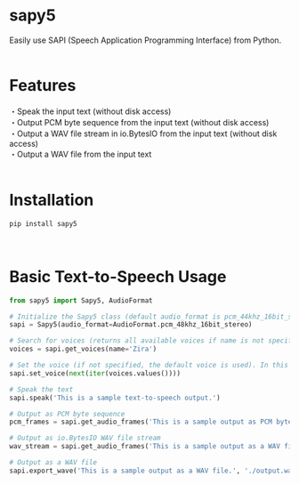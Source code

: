# sapy5
Easily use SAPI (Speech Application Programming Interface) from Python.<br>
<br>

# Features
・Speak the input text (without disk access)<br>
・Output PCM byte sequence from the input text (without disk access)<br>
・Output a WAV file stream in io.BytesIO from the input text (without disk access)<br>
・Output a WAV file from the input text<br>
<br>

# Installation
```sh
pip install sapy5
```
<br>

# Basic Text-to-Speech Usage
```Python
from sapy5 import Sapy5, AudioFormat

# Initialize the Sapy5 class (default audio_format is pcm_44khz_16bit_stereo if not specified)
sapi = Sapy5(audio_format=AudioFormat.pcm_48khz_16bit_stereo)

# Search for voices (returns all available voices if name is not specified)
voices = sapi.get_voices(name='Zira')

# Set the voice (if not specified, the default voice is used). In this example, we set the first element from the search result Dict.
sapi.set_voice(next(iter(voices.values())))

# Speak the text
sapi.speak('This is a sample text-to-speech output.')

# Output as PCM byte sequence
pcm_frames = sapi.get_audio_frames('This is a sample output as PCM byte sequence.')

# Output as io.BytesIO WAV file stream
wav_stream = sapi.get_audio_frames('This is a sample output as a WAV file stream in io.BytesIO.')

# Output as a WAV file
sapi.export_wave('This is a sample output as a WAV file.', './output.wav', 'wb')
```
